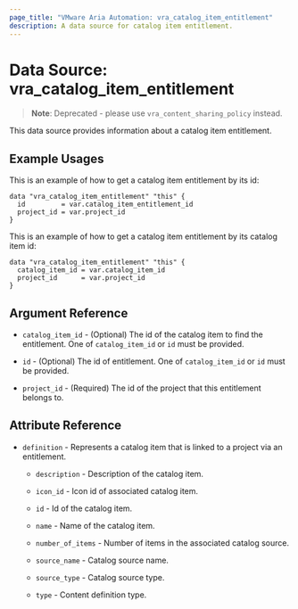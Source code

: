 ```yaml
---
page_title: "VMware Aria Automation: vra_catalog_item_entitlement"
description: A data source for catalog item entitlement.
---
```


# Data Source: vra_catalog_item_entitlement

> **Note**:  Deprecated - please use `vra_content_sharing_policy` instead.

This data source provides information about a catalog item entitlement.

## Example Usages

This is an example of how to get a catalog item entitlement by its id:

```hcl
data "vra_catalog_item_entitlement" "this" {
  id         = var.catalog_item_entitlement_id
  project_id = var.project_id
}
```

This is an example of how to get a catalog item entitlement by its catalog item id:

```hcl
data "vra_catalog_item_entitlement" "this" {
  catalog_item_id = var.catalog_item_id
  project_id      = var.project_id
}
```

## Argument Reference

* `catalog_item_id` - (Optional) The id of the catalog item to find the entitlement. One of `catalog_item_id` or `id` must be provided.

* `id` - (Optional) The id of entitlement. One of `catalog_item_id` or `id` must be provided.

* `project_id` - (Required) The id of the project that this entitlement belongs to.

## Attribute Reference

* `definition` - Represents a catalog item that is linked to a project via an entitlement.

  * `description` - Description of the catalog item.

  * `icon_id` - Icon id of associated catalog item.

  * `id` - Id of the catalog item.

  * `name` - Name of the catalog item.

  * `number_of_items` - Number of items in the associated catalog source.

  * `source_name` - Catalog source name.

  * `source_type` - Catalog source type.

  * `type` - Content definition type.
